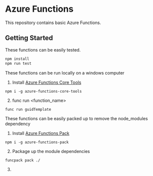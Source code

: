 # Azure Functions

This repository contains basic Azure Functions.

## Getting Started

These functions can be easily tested.

```sh
npm install
npm run test
```

These functions can be run locally on a windows computer

1. Install [Azure Functions Core Tools](https://github.com/Azure/azure-functions-cli)

`npm i -g azure-functions-core-tools`

2. func run <function_name>

`func run guidTemplate`

These functions can be easily packed up to remove the node_modules dependency

1. Install [Azure Functions Pack](https://github.com/Azure/azure-functions-pack)

`npm i -g azure-functions-pack`

2. Package up the module dependencies

`funcpack pack ./`

3.
